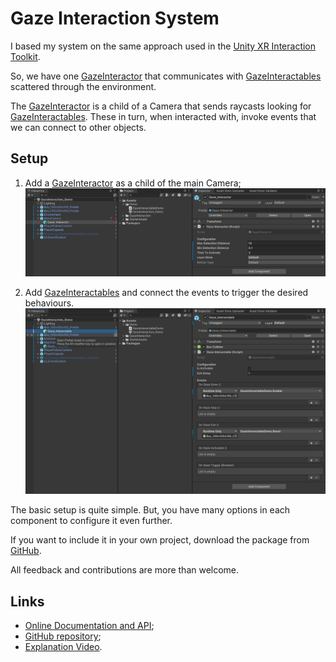 # Gaze Interaction System

I based my system on the same approach used in the [Unity XR Interaction Toolkit](https://docs.unity3d.com/Packages/com.unity.xr.interaction.toolkit@2.0/manual/index.html).

So, we have one [GazeInteractor](api/TS.GazeInteraction.GazeInteractor.html) that communicates with [GazeInteractables](api/TS.GazeInteraction.GazeInteractable.html) scattered through the environment.

The [GazeInteractor](api/TS.GazeInteraction.GazeInteractor.html) is a child of a Camera that sends raycasts looking for [GazeInteractables](api/TS.GazeInteraction.GazeInteractable.html). These in turn, when interacted with, invoke events that we can connect to other objects.

## Setup

1.  Add a [GazeInteractor](api/TS.GazeInteraction.GazeInteractor.html) as a child of the main Camera; ![unity_gaze_interactor.png](images/unity_gaze_interactor.png)
    
2.  Add [GazeInteractables](api/TS.GazeInteraction.GazeInteractable.html) and connect the events to trigger the desired behaviours. ![f838ee23d40c5c4a78188618c0d7ee66.png](images/unity_gaze_interactable.png)
    

The basic setup is quite simple. But, you have many options in each component to configure it even further.

If you want to include it in your own project, download the package from [GitHub](https://github.com/tomazsaraiva/unity-gaze-interaction/releases).

All feedback and contributions are more than welcome.

## Links
- [Online Documentation and API](https://www.tomazsaraiva.com/unity-gaze-interaction/);
- [GitHub repository](https://github.com/tomazsaraiva/unity-gaze-interaction/);
- [Explanation Video](https://www.youtube.com/watch?v=8p4erfeWatA&list=PLBBRLwJVhEhNeLRaBjJh7O8cvGHFKOpGW&index=1).